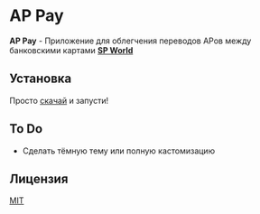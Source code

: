# AP Pay

**AP Pay** - Приложение для облегчения переводов АРов между банковскими картами [**SP World**](https://spworlds.ru/)

## Установка

Просто [скачай](https://github.com/KOTOKOPOlb/AP-Pay/releases/tag/Releases) и запусти!

## To Do

- Сделать тёмную тему или полную кастомизацию

## Лицензия

[MIT](https://choosealicense.com/licenses/mit/)
